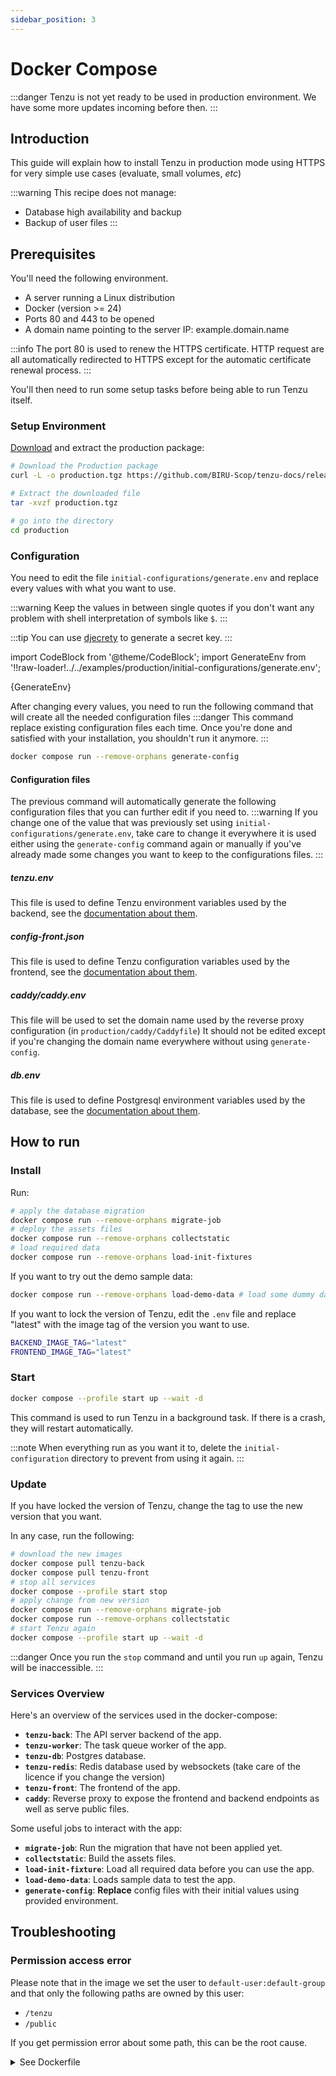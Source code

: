 ```yaml
---
sidebar_position: 3
---
```


# Docker Compose

:::danger
Tenzu is not yet ready to be used in production environment.
We have some more updates incoming before then.
:::

## Introduction
This guide will explain how to install Tenzu in production mode using HTTPS
for very simple use cases (evaluate, small volumes, *etc*)

:::warning
This recipe does not manage:
- Database high availability and backup
- Backup of user files
  :::

## Prerequisites

You'll need the following environment.

- A server running a Linux distribution
- Docker (version >= 24)
- Ports 80 and 443 to be opened
- A domain name pointing to the server IP: example.domain.name

:::info
The port 80 is used to renew the HTTPS certificate.
HTTP request are all automatically redirected to HTTPS except for the automatic certificate renewal process.
:::

You'll then need to run some setup tasks before being able to run Tenzu itself.

### Setup Environment

[Download](https://github.com/BIRU-Scop/tenzu-docs/releases/download/archive/production.tgz) and extract the production package:

```bash
# Download the Production package
curl -L -o production.tgz https://github.com/BIRU-Scop/tenzu-docs/releases/download/archive/production.tgz

# Extract the downloaded file
tar -xvzf production.tgz

# go into the directory
cd production
```

### Configuration

You need to edit the file `initial-configurations/generate.env` and replace every values with what you want to use.

:::warning
Keep the values in between single quotes if you don't want any problem with shell interpretation of symbols like `$`.
:::

:::tip
You can use [djecrety](https://djecrety.ir/) to generate a secret key.
:::

import CodeBlock from '@theme/CodeBlock';
import GenerateEnv from '!!raw-loader!../../examples/production/initial-configurations/generate.env';

<CodeBlock language="bash" title="production/initial-configurations/generate.env">{GenerateEnv}</CodeBlock>

After changing every values, you need to run the following command that will create all
the needed configuration files
:::danger
This command replace existing configuration files each time.
Once you're done and satisfied with your installation, you shouldn't run it anymore.
:::

```bash
docker compose run --remove-orphans generate-config
```


#### Configuration files

The previous command will automatically generate the following configuration files that you can further edit if you need to.
:::warning
If you change one of the value that was previously set using `initial-configurations/generate.env`,
take care to change it everywhere it is used either using the `generate-config` command again or
manually if you've already made some changes you want to keep to the configurations files.
:::

##### tenzu.env
This file is used to define Tenzu environment variables used by the backend, see the [documentation about them](../configuration.md#configure-tenzu-backend).

##### config-front.json
This file is used to define Tenzu configuration variables used by the frontend, see the [documentation about them](../configuration.md#configure-tenzu-frontend).

##### caddy/caddy.env
This file will be used to set the domain name used by the reverse proxy configuration (in `production/caddy/Caddyfile`)
It should not be edited except if you're changing the domain name everywhere without using `generate-config`.

##### db.env
This file is used to define Postgresql environment variables used by the database, see the [documentation about them](https://hub.docker.com/_/postgres).

## How to run

### Install
Run:

```bash
# apply the database migration
docker compose run --remove-orphans migrate-job
# deploy the assets files
docker compose run --remove-orphans collectstatic
# load required data
docker compose run --remove-orphans load-init-fixtures
```

If you want to try out the demo sample data:

```bash
docker compose run --remove-orphans load-demo-data # load some dummy data
```

If you want to lock the version of Tenzu, edit the `.env` file and replace "latest" with the image tag
of the version you want to use.

```bash
BACKEND_IMAGE_TAG="latest"
FRONTEND_IMAGE_TAG="latest"
```

### Start

```bash
docker compose --profile start up --wait -d
```

This command is used to run Tenzu in a background task. If there is a crash, they will restart automatically.

:::note
When everything run as you want it to, delete the `initial-configuration` directory to prevent from using it again.
:::

### Update

If you have locked the version of Tenzu, change the tag to use the new version that you want.

In any case, run the following:

```bash
# download the new images
docker compose pull tenzu-back
docker compose pull tenzu-front
# stop all services
docker compose --profile start stop
# apply change from new version
docker compose run --remove-orphans migrate-job 
docker compose run --remove-orphans collectstatic
# start Tenzu again
docker compose --profile start up --wait -d
```

:::danger
Once you run the `stop` command and until you run `up` again, Tenzu will be inaccessible.
:::

### Services Overview

Here's an overview of the services used in the docker-compose:

- **`tenzu-back`**: The API server backend of the app.
- **`tenzu-worker`**: The task queue worker of the app.
- **`tenzu-db`**: Postgres database.
- **`tenzu-redis`**: Redis database used by websockets (take care of the licence if you change the version)
- **`tenzu-front`**: The frontend of the app.
- **`caddy`**: Reverse proxy to expose the frontend and backend endpoints as well as serve public files.

Some useful jobs to interact with the app:
- **`migrate-job`**: Run the migration that have not been applied yet.
- **`collectstatic`**: Build the assets files.
- **`load-init-fixture`**: Load all required data before you can use the app.
- **`load-demo-data`**: Loads sample data to test the app.
- **`generate-config`**: **Replace** config files with their initial values using provided environment.


## Troubleshooting

### Permission access error

Please note that in the image we set the user to `default-user:default-group` and that only the following paths are owned by this user:
- `/tenzu`
- `/public`

If you get permission error about some path, this can be the root cause.

<details>
  <summary>See Dockerfile</summary>
```docker reference title="tenzu/Dockerfile"
https://github.com/BIRU-Scop/tenzu-back/blob/main/buildrun/docker/tenzu/Dockerfile
```
</details>
